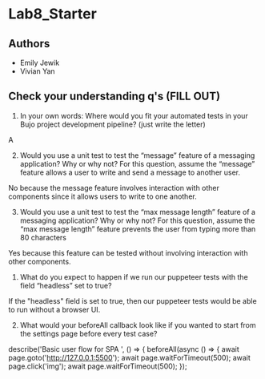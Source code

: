 # Lab8_Starter

## Authors 
- Emily Jewik 
- Vivian Yan 

## Check your understanding q's (FILL OUT)
1. In your own words: Where would you fit your automated tests in your Bujo project development pipeline? (just write the letter)

A   

2. Would you use a unit test to test the “message” feature of a messaging application? Why or why not? For this question, assume the “message” feature allows a user to write and send a message to another user.

No because the message feature involves interaction with other components since it allows users to write to one another. 

3. Would you use a unit test to test the “max message length” feature of a messaging application? Why or why not? For this question, assume the “max message length” feature prevents the user from typing more than 80 characters

Yes because this feature can be tested without involving interaction with other components. 

1. What do you expect to happen if we run our puppeteer tests with the field “headless” set to true?

If the "headless" field is set to true, then our puppeteer tests would be able to run without a browser UI. 

2. What would your beforeAll callback look like if you wanted to start from the settings page before every test case?

describe('Basic user flow for SPA ', () => {
  beforeAll(async () => {
    await page.goto('http://127.0.0.1:5500');
    await page.waitForTimeout(500);
    await page.click('img');
    await page.waitForTimeout(500);
  });

